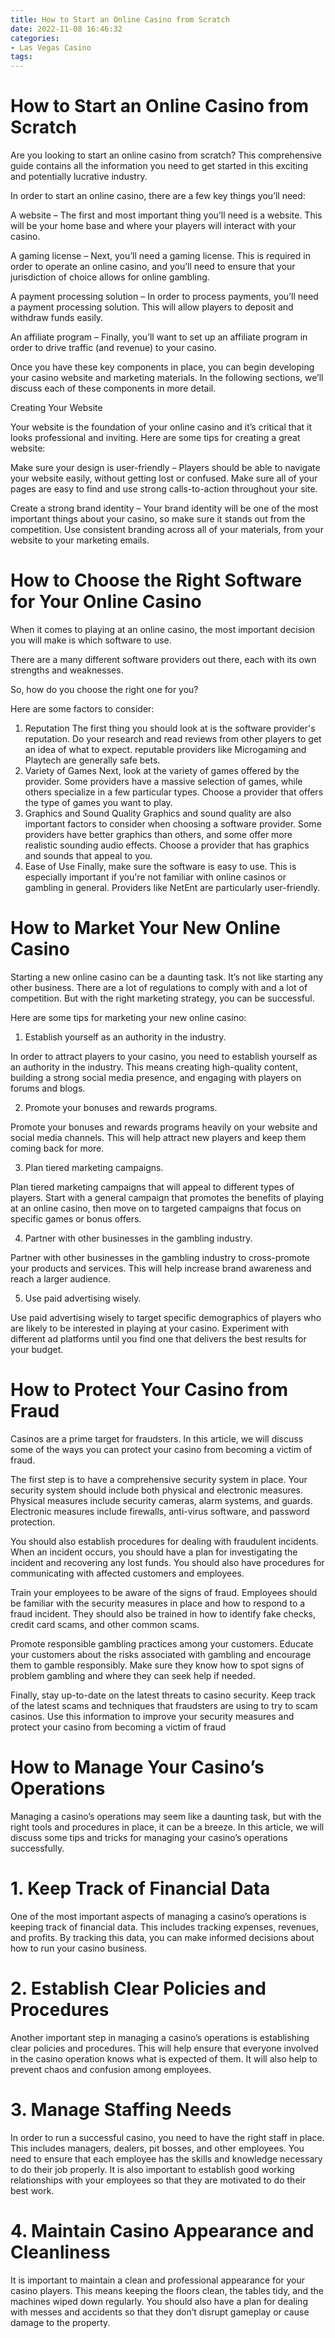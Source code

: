 ```yaml
---
title: How to Start an Online Casino from Scratch
date: 2022-11-08 16:46:32
categories:
- Las Vegas Casino
tags:
---
```



#  How to Start an Online Casino from Scratch

Are you looking to start an online casino from scratch? This comprehensive guide contains all the information you need to get started in this exciting and potentially lucrative industry.

In order to start an online casino, there are a few key things you’ll need:

A website – The first and most important thing you’ll need is a website. This will be your home base and where your players will interact with your casino.

A gaming license – Next, you’ll need a gaming license. This is required in order to operate an online casino, and you’ll need to ensure that your jurisdiction of choice allows for online gambling.

A payment processing solution – In order to process payments, you’ll need a payment processing solution. This will allow players to deposit and withdraw funds easily.

An affiliate program – Finally, you’ll want to set up an affiliate program in order to drive traffic (and revenue) to your casino.

Once you have these key components in place, you can begin developing your casino website and marketing materials. In the following sections, we’ll discuss each of these components in more detail.

Creating Your Website

Your website is the foundation of your online casino and it’s critical that it looks professional and inviting. Here are some tips for creating a great website:

Make sure your design is user-friendly – Players should be able to navigate your website easily, without getting lost or confused. Make sure all of your pages are easy to find and use strong calls-to-action throughout your site.

Create a strong brand identity – Your brand identity will be one of the most important things about your casino, so make sure it stands out from the competition. Use consistent branding across all of your materials, from your website to your marketing emails.

#  How to Choose the Right Software for Your Online Casino

When it comes to playing at an online casino, the most important decision you will make is which software to use.

There are a many different software providers out there, each with its own strengths and weaknesses.

So, how do you choose the right one for you?

Here are some factors to consider:

1. Reputation
The first thing you should look at is the software provider's reputation.
Do your research and read reviews from other players to get an idea of what to expect.
 reputable providers like Microgaming and Playtech are generally safe bets.
2. Variety of Games
Next, look at the variety of games offered by the provider.
Some providers have a massive selection of games, while others specialize in a few particular types.
Choose a provider that offers the type of games you want to play.
3. Graphics and Sound Quality
Graphics and sound quality are also important factors to consider when choosing a software provider.
Some providers have better graphics than others, and some offer more realistic sounding audio effects.
Choose a provider that has graphics and sounds that appeal to you.
4. Ease of Use
Finally, make sure the software is easy to use.  This is especially important if you're not familiar with online casinos or gambling in general.  Providers like NetEnt are particularly user-friendly.

#  How to Market Your New Online Casino

Starting a new online casino can be a daunting task. It’s not like starting any other business. There are a lot of regulations to comply with and a lot of competition. But with the right marketing strategy, you can be successful.

Here are some tips for marketing your new online casino:

1. Establish yourself as an authority in the industry.

In order to attract players to your casino, you need to establish yourself as an authority in the industry. This means creating high-quality content, building a strong social media presence, and engaging with players on forums and blogs.

2. Promote your bonuses and rewards programs.

Promote your bonuses and rewards programs heavily on your website and social media channels. This will help attract new players and keep them coming back for more.

3. Plan tiered marketing campaigns.

Plan tiered marketing campaigns that will appeal to different types of players. Start with a general campaign that promotes the benefits of playing at an online casino, then move on to targeted campaigns that focus on specific games or bonus offers.

4. Partner with other businesses in the gambling industry.

Partner with other businesses in the gambling industry to cross-promote your products and services. This will help increase brand awareness and reach a larger audience.

5. Use paid advertising wisely.

Use paid advertising wisely to target specific demographics of players who are likely to be interested in playing at your casino. Experiment with different ad platforms until you find one that delivers the best results for your budget.

#  How to Protect Your Casino from Fraud 

Casinos are a prime target for fraudsters. In this article, we will discuss some of the ways you can protect your casino from becoming a victim of fraud.

The first step is to have a comprehensive security system in place. Your security system should include both physical and electronic measures. Physical measures include security cameras, alarm systems, and guards. Electronic measures include firewalls, anti-virus software, and password protection.

You should also establish procedures for dealing with fraudulent incidents. When an incident occurs, you should have a plan for investigating the incident and recovering any lost funds. You should also have procedures for communicating with affected customers and employees.

Train your employees to be aware of the signs of fraud. Employees should be familiar with the security measures in place and how to respond to a fraud incident. They should also be trained in how to identify fake checks, credit card scams, and other common scams.

Promote responsible gambling practices among your customers. Educate your customers about the risks associated with gambling and encourage them to gamble responsibly. Make sure they know how to spot signs of problem gambling and where they can seek help if needed.

Finally, stay up-to-date on the latest threats to casino security. Keep track of the latest scams and techniques that fraudsters are using to try to scam casinos. Use this information to improve your security measures and protect your casino from becoming a victim of fraud

#  How to Manage Your Casino’s Operations

Managing a casino’s operations may seem like a daunting task, but with the right tools and procedures in place, it can be a breeze. In this article, we will discuss some tips and tricks for managing your casino’s operations successfully.

# 1. Keep Track of Financial Data

One of the most important aspects of managing a casino’s operations is keeping track of financial data. This includes tracking expenses, revenues, and profits. By tracking this data, you can make informed decisions about how to run your casino business.

# 2. Establish Clear Policies and Procedures

Another important step in managing a casino’s operations is establishing clear policies and procedures. This will help ensure that everyone involved in the casino operation knows what is expected of them. It will also help to prevent chaos and confusion among employees.

# 3. Manage Staffing Needs

In order to run a successful casino, you need to have the right staff in place. This includes managers, dealers, pit bosses, and other employees. You need to ensure that each employee has the skills and knowledge necessary to do their job properly. It is also important to establish good working relationships with your employees so that they are motivated to do their best work.

# 4. Maintain Casino Appearance and Cleanliness

It is important to maintain a clean and professional appearance for your casino players. This means keeping the floors clean, the tables tidy, and the machines wiped down regularly. You should also have a plan for dealing with messes and accidents so that they don’t disrupt gameplay or cause damage to the property.